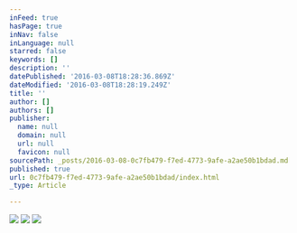 ```yaml
---
inFeed: true
hasPage: true
inNav: false
inLanguage: null
starred: false
keywords: []
description: ''
datePublished: '2016-03-08T18:28:36.869Z'
dateModified: '2016-03-08T18:28:19.249Z'
title: ''
author: []
authors: []
publisher:
  name: null
  domain: null
  url: null
  favicon: null
sourcePath: _posts/2016-03-08-0c7fb479-f7ed-4773-9afe-a2ae50b1bdad.md
published: true
url: 0c7fb479-f7ed-4773-9afe-a2ae50b1bdad/index.html
_type: Article

---
```

![](https://the-grid-user-content.s3-us-west-2.amazonaws.com/8149c18f-336c-4892-8f07-11f45f379dd4.png)
![](https://the-grid-user-content.s3-us-west-2.amazonaws.com/b1c2fe42-580e-4e1a-83ee-e6bdc7a54f7c.jpg)
![](https://the-grid-user-content.s3-us-west-2.amazonaws.com/2a9984e0-3229-42b3-a930-500b8337bbe4.jpg)